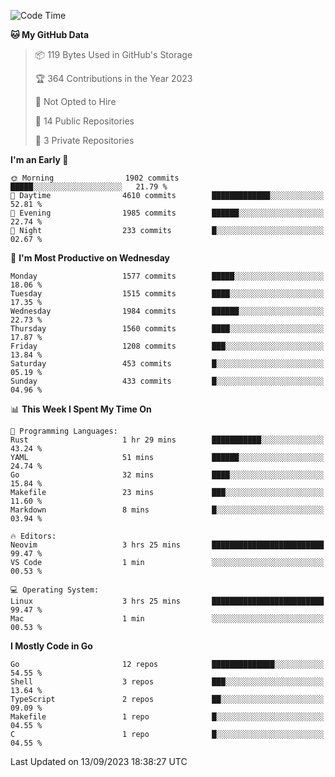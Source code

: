 <!--START_SECTION:waka-->
![Code Time](http://img.shields.io/badge/Code%20Time-146%20hrs%2037%20mins-blue)

**🐱 My GitHub Data** 

> 📦 119 Bytes Used in GitHub's Storage 
 > 
> 🏆 364 Contributions in the Year 2023
 > 
> 🚫 Not Opted to Hire
 > 
> 📜 14 Public Repositories 
 > 
> 🔑 3 Private Repositories 
 > 
**I'm an Early 🐤** 

```text
🌞 Morning                1902 commits        █████░░░░░░░░░░░░░░░░░░░░   21.79 % 
🌆 Daytime                4610 commits        █████████████░░░░░░░░░░░░   52.81 % 
🌃 Evening                1985 commits        ██████░░░░░░░░░░░░░░░░░░░   22.74 % 
🌙 Night                  233 commits         █░░░░░░░░░░░░░░░░░░░░░░░░   02.67 % 
```
📅 **I'm Most Productive on Wednesday** 

```text
Monday                   1577 commits        █████░░░░░░░░░░░░░░░░░░░░   18.06 % 
Tuesday                  1515 commits        ████░░░░░░░░░░░░░░░░░░░░░   17.35 % 
Wednesday                1984 commits        ██████░░░░░░░░░░░░░░░░░░░   22.73 % 
Thursday                 1560 commits        ████░░░░░░░░░░░░░░░░░░░░░   17.87 % 
Friday                   1208 commits        ███░░░░░░░░░░░░░░░░░░░░░░   13.84 % 
Saturday                 453 commits         █░░░░░░░░░░░░░░░░░░░░░░░░   05.19 % 
Sunday                   433 commits         █░░░░░░░░░░░░░░░░░░░░░░░░   04.96 % 
```


📊 **This Week I Spent My Time On** 

```text
💬 Programming Languages: 
Rust                     1 hr 29 mins        ███████████░░░░░░░░░░░░░░   43.24 % 
YAML                     51 mins             ██████░░░░░░░░░░░░░░░░░░░   24.74 % 
Go                       32 mins             ████░░░░░░░░░░░░░░░░░░░░░   15.84 % 
Makefile                 23 mins             ███░░░░░░░░░░░░░░░░░░░░░░   11.60 % 
Markdown                 8 mins              █░░░░░░░░░░░░░░░░░░░░░░░░   03.94 % 

🔥 Editors: 
Neovim                   3 hrs 25 mins       █████████████████████████   99.47 % 
VS Code                  1 min               ░░░░░░░░░░░░░░░░░░░░░░░░░   00.53 % 

💻 Operating System: 
Linux                    3 hrs 25 mins       █████████████████████████   99.47 % 
Mac                      1 min               ░░░░░░░░░░░░░░░░░░░░░░░░░   00.53 % 
```

**I Mostly Code in Go** 

```text
Go                       12 repos            ██████████████░░░░░░░░░░░   54.55 % 
Shell                    3 repos             ███░░░░░░░░░░░░░░░░░░░░░░   13.64 % 
TypeScript               2 repos             ██░░░░░░░░░░░░░░░░░░░░░░░   09.09 % 
Makefile                 1 repo              █░░░░░░░░░░░░░░░░░░░░░░░░   04.55 % 
C                        1 repo              █░░░░░░░░░░░░░░░░░░░░░░░░   04.55 % 
```




 Last Updated on 13/09/2023 18:38:27 UTC
<!--END_SECTION:waka-->
